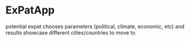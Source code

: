 # ExPatApp
potential expat chooses parameters (political, climate, economic, etc) and results showcase different cities/countries to move to
